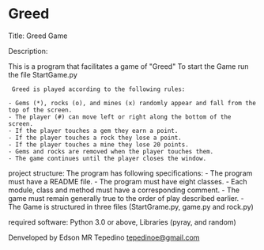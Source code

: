 # Greed
Title:          Greed Game

Description:

This is a program that facilitates a game of "Greed"
To start the Game run the file StartGame.py

     Greed is played according to the following rules:

    - Gems (*), rocks (o), and mines (x) randomly appear and fall from the top of the screen.
    - The player (#) can move left or right along the bottom of the screen.
    - If the player touches a gem they earn a point.
    - If the player touches a rock they lose a point.
    - If the player touches a mine they lose 20 points.
    - Gems and rocks are removed when the player touches them.
    - The game continues until the player closes the window.

project structure:
    The program has following specifications:
    - The program must have a README file.
    - The program must have eight classes.
    - Each module, class and method must have a corresponding comment.
    - The game must remain generally true to the order of play described earlier.
    - The Game is structured in three files (StartGrame.py, game.py and rock.py)

required software:
Python 3.0 or above, Libraries (pyray, and random)


Denveloped by Edson MR Tepedino tepedinoe@gmail.com
